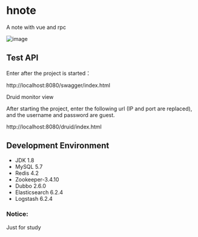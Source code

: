 # hnote
A note with vue and rpc

![image](http://p8rape2j2.bkt.clouddn.com/hnote_main.png)

## Test API
Enter after the project is started：

http://localhost:8080/swagger/index.html

Druid monitor view

After starting the project, enter the following url (IP and port are replaced), and the username and password are guest.

http://localhost:8080/druid/index.html

## Development Environment

- JDK 1.8
- MySQL 5.7
- Redis 4.2
- Zookeeper-3.4.10
- Dubbo 2.6.0
- Elasticsearch 6.2.4
- Logstash 6.2.4

### Notice:

Just for study

